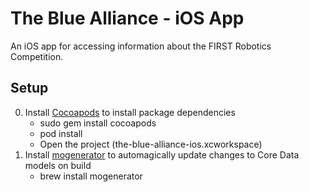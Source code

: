 The Blue Alliance - iOS App
=====================

An iOS app for accessing information about the FIRST Robotics Competition.

Setup
-----
0. Install [Cocoapods](http://guides.cocoapods.org/using/getting-started.html#getting-started) to install package dependencies
	* sudo gem install cocoapods
	* pod install
	* Open the project (the-blue-alliance-ios.xcworkspace)
1. Install [mogenerator](http://rentzsch.github.io/mogenerator/) to automagically update changes to Core Data models on build
	* brew install mogenerator